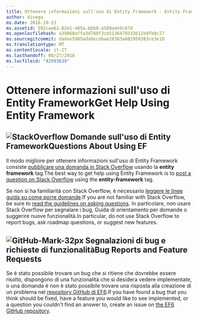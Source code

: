 ```yaml
---
title: Ottenere informazioni sull'uso di Entity Framework - Entity Framework 6
author: divega
ms.date: 2016-10-23
ms.assetid: 592cae61-02e1-485a-bbb0-a508ade9c67d
ms.openlocfilehash: a39868affa3d788f3cb5136478333612e8fb8c27
ms.sourcegitcommit: dadee5905ada9ecdbae28363a682950383ce3e10
ms.translationtype: MT
ms.contentlocale: it-IT
ms.lasthandoff: 08/27/2018
ms.locfileid: "42993639"
---
```

# <a name="get-help-using-entity-framework"></a><span data-ttu-id="32bd5-102">Ottenere informazioni sull'uso di Entity Framework</span><span class="sxs-lookup"><span data-stu-id="32bd5-102">Get Help Using Entity Framework</span></span>
## <a name="stackoverflowef6mediastackoverflowpng-questions-about-using-ef"></a>![StackOverflow](~/ef6/media/stackoverflow.png) <span data-ttu-id="32bd5-104">Domande sull'uso di Entity Framework</span><span class="sxs-lookup"><span data-stu-id="32bd5-104">Questions About Using EF</span></span>  

<span data-ttu-id="32bd5-105">Il modo migliore per ottenere informazioni sull'uso di Entity Framework consiste [pubblicare una domanda in Stack Overflow](http://stackoverflow.com/questions/ask) usando la **entity framework** tag.</span><span class="sxs-lookup"><span data-stu-id="32bd5-105">The best way to get help using Entity Framework is to [post a question on Stack Overflow](http://stackoverflow.com/questions/ask) using the **entity-framework** tag.</span></span>  

<span data-ttu-id="32bd5-106">Se non si ha familiarità con Stack Overflow, è necessario [leggere le linee guida su come porre domande](http://stackoverflow.com/help/asking).</span><span class="sxs-lookup"><span data-stu-id="32bd5-106">If you are not familiar with Stack Overflow, be sure to [read the guidelines on asking questions](http://stackoverflow.com/help/asking).</span></span> <span data-ttu-id="32bd5-107">In particolare, non usare Stack Overflow per segnalare i bug, Guida di orientamento per domande o suggerire nuove funzionalità.</span><span class="sxs-lookup"><span data-stu-id="32bd5-107">In particular, do not use Stack Overflow to report bugs, ask roadmap questions, or suggest new features.</span></span>  

## <a name="github-mark-32pxef6mediagithub-mark-32pxpng-bug-reports-and-feature-requests"></a>![GitHub-Mark-32px](~/ef6/media/github-mark-32px.png) <span data-ttu-id="32bd5-109">Segnalazioni di bug e richieste di funzionalità</span><span class="sxs-lookup"><span data-stu-id="32bd5-109">Bug Reports and Feature Requests</span></span>  

<span data-ttu-id="32bd5-110">Se è stato possibile trovare un bug che si ritiene che dovrebbe essere risolto, dispongono di una funzionalità che si desidera vedere implementate, o una domanda è non è stato possibile trovare una risposta alla creazione di un problema nel [repository GitHub di EF6](https://github.com/aspnet/EntityFramework6/issues).</span><span class="sxs-lookup"><span data-stu-id="32bd5-110">If you have found a bug that you think should be fixed, have a feature you would like to see implemented, or a question you couldn't find an answer to, create an issue on [the EF6 GitHub repository](https://github.com/aspnet/EntityFramework6/issues).</span></span>
